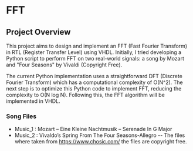 # FFT

## Project Overview

This project aims to design and implement an FFT (Fast Fourier Transform) in RTL (Register Transfer Level) using VHDL. Initially, I tried developing a Python script to perform FFT on two real-world signals: a song by Mozart and "Four Seasons" by Vivaldi (Copyright Free).  

The current Python implementation uses a straightforward DFT (Discrete Fourier Transform) which has a computational complexity of O(N^2). The next step is to optimize this Python code to implement FFT, reducing the complexity to O(N log N). Following this, the FFT algorithm will be implemented in VHDL.


### Song Files 
- Music_1 : Mozart – Eine Kleine Nachtmusik – Serenade In G Major
- Music_2 : Vivaldo’s Spring From The Four Seasons-Allegro
-- The files where taken from  https://www.chosic.com/ the files are copyright free.
